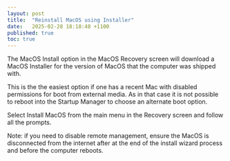 ```yaml
---
layout: post
title:  "Reinstall MacOS using Installer"
date:   2025-02-28 18:18:48 +1100
published: true
toc: true
---
```


The MacOS Install option in the MacOS Recovery screen will download a MacOS Installer for the version of MacOS that the computer was shipped with.

This is the the easiest option if one has a recent Mac with disabled permissions for boot from external media. As in that case it is not possible to reboot into the Startup Manager to choose an alternate boot option.

Select Install MacOS from the main menu in the Recovery screen and follow all the prompts.

Note: if you need to disable remote management, ensure the MacOS is disconnected from the internet after at the end of the install wizard process and before the computer reboots.
